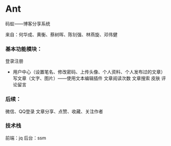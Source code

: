 # Ant
码蚁——博客分享系统

来自：何华成、黄衡、蔡树晖、陈钊强、林燕旋、邓伟健

### 基本功能模块：
登录注册
* 用户中心（设置笔名、修改密码、上传头像、个人资料、个人发布过的文章）
写文章（文字、图片）——使用文本编辑插件
文章阅读次数
文章搜索
皮肤
评论留言

### 后续：
微信、QQ登录
文章分享、点赞、收藏、关注作者


### 技术栈
前端：jq
后台：ssm
